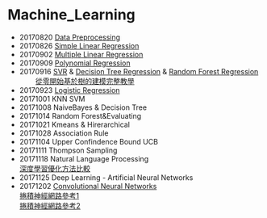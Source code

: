 # Machine_Learning
+ 20170820 [Data Preprocessing](https://github.com/kay7718/Machine_Learning/blob/master/20170820%20Data%20Preprocessing/%E8%B3%87%E6%96%99%E9%A0%90%E8%99%95%E7%90%86%20Data%20Preprocessing.ipynb)
+ 20170826 [Simple Linear Regression](https://github.com/kay7718/Machine_Learning/blob/master/20170826%20Simple%20Linear%20Regression/MLinpy-%E7%B0%A1%E5%96%AE%E7%B7%9A%E6%80%A7%E8%BF%B4%E6%AD%B8%E7%AD%86%E8%A8%98.pdf)  
+ 20170902 [Multiple Linear Regression](https://github.com/kay7718/Machine_Learning/blob/master/20170902%20Multiple%20Linear%20Regression/Multiple_Linear_Regression.ipynb)
+ 20170909 [Polynomial Regression](https://github.com/kay7718/Machine_Learning/blob/master/20170909%20Polynomial%20Regression/polynomial%20regeression.ipynb)
+ 20170916 [SVR](https://github.com/kay7718/Machine_Learning/blob/master/20170916%20SVR_Decision%20Tree_Random%20Forest/Machine%20Learning-Support%20Vector%20Regression%20(SVR).pdf) &
[Decision Tree Regression](https://github.com/kay7718/Machine_Learning/blob/master/20170916%20SVR_Decision%20Tree_Random%20Forest/Machine%20Learning-Decision%20Tree%20Regression.pdf) & 
[Random Forest Regression](https://github.com/kay7718/Machine_Learning/blob/master/20170916%20SVR_Decision%20Tree_Random%20Forest/Machine%20Learning-Random%20Forest%20Regression.pdf) <br>
               [從零開始基於樹的建模完整教學](https://kknews.cc/news/rgmb3x.html)<br>
+ 20170923 [Logistic Regression](https://github.com/kay7718/Machine_Learning/tree/master/20170923%20Logistic%20Regressionr) <br>
+ 20171001 KNN SVM <br>
+ 20171008 NaiveBayes & Decision Tree <br>
+ 20171014 Random Forest&Evaluating<br>
+ 20171021 Kmeans & Hirerarchical<br>
+ 20171028 Association Rule<br>
+ 20171104 Upper Confindence Bound UCB<br>
+ 20171111 Thompson Sampling<br>
+ 20171118 Natural Language Processing<br>
[深度學習優化方法比較](https://zhuanlan.zhihu.com/p/22252270)<br>
+ 20171125 Deep Learning - Artificial Neural Networks<br>
+ 20171202 [Convolutional Neural Networks](https://github.com/kay7718/Machine_Learning/blob/master/20171202%20CNN/Convolutional%20Neural%20Networks.ipynb)<br>
[捲積神經網路參考1](https://brohrer.mcknote.com/zh-Hant/how_machine_learning_works/how_convolutional_neural_networks_work.html)<br>
[捲積神經網路參考2](http://www.bijishequ.com/detail/462676)<br>
